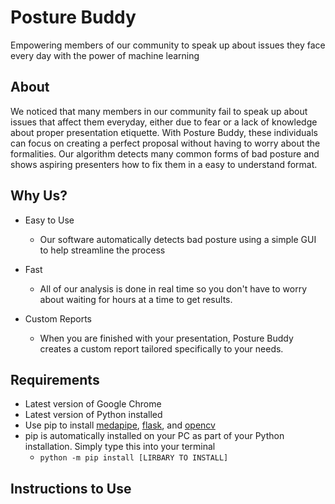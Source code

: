 # Posture Buddy

Empowering members of our community to speak up about issues they face every day with the power of machine learning

## About 
We noticed that many members in our community fail to speak up about issues that affect them everyday, either due to fear or a lack of knowledge about proper presentation etiquette. With Posture Buddy, these individuals can focus on creating a perfect proposal without having to worry about the formalities. Our algorithm detects many common forms of bad posture and shows aspiring presenters how to fix them in a easy to understand format.

## Why Us?
- Easy to Use
    - Our software automatically detects bad 
    posture using a simple GUI to help streamline the process

- Fast
    - All of our analysis is done in real 
      time so you don't have to worry about 
      waiting for hours at a time to get results.

- Custom Reports
    - When you are finished with your presentation, 
    Posture Buddy creates a custom report tailored 
    specifically to your needs.


## Requirements
- Latest version of Google Chrome
- Latest version of Python installed
- Use pip to install [medapipe](https://pypi.org/project/mediapipe/), [flask](https://pypi.org/project/Flask/), and [opencv](https://pypi.org/project/opencv-python/)
- pip is automatically installed on your PC as part of your Python installation. Simply type this into your terminal
    - ``` python -m pip install [LIRBARY TO INSTALL] ```
## Instructions to Use
